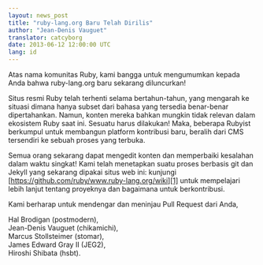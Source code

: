 ```yaml
---
layout: news_post
title: "ruby-lang.org Baru Telah Dirilis"
author: "Jean-Denis Vauguet"
translator: catcyborg
date: 2013-06-12 12:00:00 UTC
lang: id
---
```


Atas nama komunitas Ruby, kami bangga untuk mengumumkan kepada Anda bahwa
ruby-lang.org baru sekarang diluncurkan!

Situs resmi Ruby telah terhenti selama bertahun-tahun, yang mengarah ke situasi
dimana hanya subset dari bahasa yang tersedia benar-benar dipertahankan.
Namun, konten mereka bahkan mungkin tidak relevan dalam ekosistem Ruby saat ini.
Sesuatu harus dilakukan! Maka, beberapa Rubyist berkumpul untuk membangun
platform kontribusi baru, beralih dari CMS tersendiri ke sebuah proses yang terbuka.

Semua orang sekarang dapat mengedit konten dan memperbaiki kesalahan dalam waktu singkat!
Kami telah menetapkan suatu proses berbasis git dan Jekyll yang sekarang dipakai situs web ini:
kunjungi [https://github.com/ruby/www.ruby-lang.org/wiki][1] untuk mempelajari lebih lanjut
tentang proyeknya dan bagaimana untuk berkontribusi.

Kami berharap untuk mendengar dan meninjau Pull Request dari Anda,

Hal Brodigan (postmodern),<br />
Jean-Denis Vauguet (chikamichi),<br />
Marcus Stollsteimer (stomar),<br />
James Edward Gray II (JEG2),<br />
Hiroshi Shibata (hsbt).


[1]: https://github.com/ruby/www.ruby-lang.org/wiki
